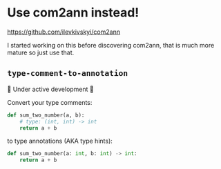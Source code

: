# Use com2ann instead!
https://github.com/ilevkivskyi/com2ann

I started working on this before discovering com2ann, that is much more mature so just use that.

## `type-comment-to-annotation`

🚧 Under active development 🚧

Convert your type comments:

```py
def sum_two_number(a, b):
    # type: (int, int) -> int
    return a + b
```

to type annotations (AKA type hints):
```py
def sum_two_number(a: int, b: int) -> int:
    return a + b
```

